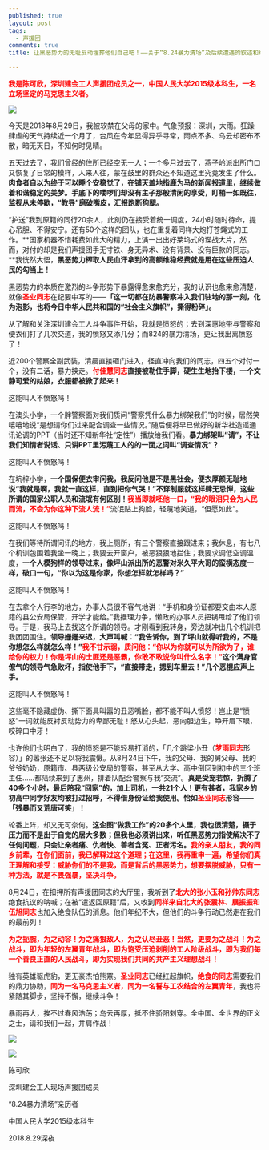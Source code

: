 ```yaml
---
published: true
layout: post
tags:
  - 声援团
comments: true
title: 让黑恶势力的无耻反动埋葬他们自己吧！——关于“8.24暴力清场”及后续遭遇的叙述和继续斗争的声明

---
```


<span style="font-weight: bold; color: #ff0000;"> 我是陈可欣，深圳建会工人声援团成员之一，中国人民大学2015级本科生，一名立场坚定的马克思主义者。</span>

![](https://i.loli.net/2018/08/30/5b8789205d3e8.jpg)

今天是2018年8月29日，我被软禁在父母的家中。气象预报：深圳，大雨。狂躁肆虐的天气持续近一个月了，台风在今年显得异乎寻常，雨点不多、乌云却密布不散，暗无天日，不知何时见晴。

五天过去了，我们曾经的住所已经空无一人；一个多月过去了，燕子岭派出所门口又恢复了日常的模样，人来人往，蒙在鼓里的群众还不知道这里究竟发生了什么。**肉食者自以为终于可以睡个安稳觉了，在铺天盖地指鹿为马的新闻报道里，继续做着和谐稳定的美梦。手底下的喽啰们却没有主子那般清闲的享受，盯梢一如既往，监视从未停歇，“教导”磨破嘴皮，汇报跑断狗腿。**

“护送”我到原籍的同行20余人，此刻仍在接受着统一调度，24小时随时待命，提心吊胆、不得安宁。还有50个这样的团队，也在重复着同样大炮打苍蝇式的工作。**国家机器不惜耗费如此大的精力，上演一出出好莱坞式的谍战大片，然而，对付的却是我们声援团手无寸铁、身无异术、没有背景、没有巨款的同志。**我恍然大悟，**黑恶势力榨取人民血汗拿到的高额维稳经费就是用在这些压迫人民的勾当上！**

黑恶势力的本质在激烈的斗争形势下暴露得愈来愈充分，我的认识也愈来愈清楚，就像<span style="font-weight: bold; color: #ff0000;">圣业同志</span>在纪要中写的——**「这一切都在防暴警察冲入我们驻地的那一刻，化为泡影，也将今日中华人民共和国的“社会主义旗帜”，撕得粉碎」。**

从了解和关注深圳建会工人斗争事件开始，我就是愤怒的；去到深惠地带与警察和便衣们打了几次交道，我的愤怒又添几分；而824的暴力清场，更让我出离愤怒了！

近200个警察全副武装，清晨直接砸门进入，径直冲向我们的同志，四五个对付一个，没有二话，暴力挟走。<span style="font-weight: bold; color: #ff0000;">付佳慧同志</span>**直接被勒住手脚，硬生生地抬下楼，一个文静可爱的姑娘，衣服都被掀了起来！**

这能叫人不愤怒吗！

在澳头小学，一个胖警察面对我们质问“警察凭什么暴力绑架我们”的时候，居然笑嘻嘻地说“是想请你们过来配合调查一些情况。”随后便将早已做好的新华社造谣通讯论调的PPT（当时还不知新华社“定性”）播放给我们看。**暴力绑架叫“请”，不让我们知情者说话、只讲PPT里污蔑工人的的一面之词叫“调查情况”？**

这能叫人不愤怒吗！

在坑梓小学，**一个国保便衣审问我，我反问他是不是黑社会，便衣厚颜无耻地说“我就是啊，我就一直这样，直到把你气哭！”不穿制服就这样肆无忌惮，这些所谓的国家公职人员和流氓有何区别！**<span style="font-weight: bold; color: #ff0000;">我当即就呸他一口，“我的眼泪只会为人民而流，不会为你这种下流人流！”</span>流氓贴上狗脸，轻蔑地笑道，“但愿如此”。

这能叫人不愤怒吗！

在我们等待所谓问讯的地方，我上厕所，有三个警察直接跟进来；我休息，有七八个机训包围着我坐一晚上；我要去开窗户，被恶狠狠地拦住；我要求调低空调温度，**一个人模狗样的领导过来，像坪山派出所的恶警对米久平大哥的蛮横态度一样，破口一句，“你以为这是你家，你想怎样就怎样吗？”**

这能叫人不愤怒吗！

在去拿个人行李的地方，办事人员很不客气地讲：“手机和身份证都要交由本人原籍的县公安局保管，开学才能给。”我据理力争，懒政的办事人员把锅甩给了他们领导。于是，我马上去找这个所谓的领导。才刚看到我转身，旁边就冲出几个机训把我团团围住。**领导姗姗来迟，大声叫喊：“我告诉你，到了坪山就得听我的，不是你想怎么样就怎么样！”**<span style="font-weight: bold; color: #ff0000;">我不甘示弱，质问他：“你以为你就可以为所欲为了，谁给你的权力！你是坪山的土匪还是恶霸，你敢不敢说你叫什么名字！”</span>**这个满身官僚气的领导气急败坏，指使他手下，“直接带走，摁到车里去！”几个恶棍应声上手。**

这能叫人不愤怒吗！

这些毫不隐藏虚伪、撕下面具叫嚣的丑恶嘴脸，都不能不叫人愤怒！岂止是“愤怒”一词就能反衬反动势力的卑鄙无耻！怒从心头起，恶向胆边生，睁开眉下眼，咬碎口中牙！

也许他们也明白了，我的愤怒是不能轻易打消的，「几个跳梁小丑（<span style="font-weight: bold; color: #ff0000;">梦雨同志</span>形容）」的嚣张还不足以将我震慑。从8月24日下午，我的父母、我的舅父母、我的爷爷奶奶，原籍市、县两级公安局的警察，甚至从大学、高中倒回到初中的三个班主任……都陆续来到了惠州，排着队配合警察与我“交流”。**真是受宠若惊，折腾了40多个小时，最后陪我“回家”的，加上司机，一共21个人！**更有甚者，我家乡的初高中同学好友均被打过招呼，不得借身份证给我使用。恰如<span style="font-weight: bold; color: #ff0000;">圣业同志</span>形容——**「残暴而又荒唐可笑」！**

轮番上阵，却又无可奈何。**这企图“做我工作”的20多个人里，我也很清楚，摄于压力而不是出于自觉的居大多数；但我也必须讲出来，听任黑恶势力指使解决不了任何问题，只会让亲者痛、仇者快、善者含冤、正者污名。**<span style="font-weight: bold; color: #ff0000;">我的亲人朋友，我的同乡前辈，在你们面前，我已解释过这个道理；在这里，我再重申一遍，希望你们真正理解和接受：威胁你们的不是我，而是背后的黑恶势力，想要摆脱威胁，只有一种方法，就是不畏强暴，坚决斗争。</span>

8月24日，在扣押所有声援团同志的大厅里，我听到了<span style="font-weight: bold; color: #ff0000;">北大的张小玉和孙帅东同志</span>绝食抗议的呐喊；在被“遣返回原籍”后，又收到<span style="font-weight: bold; color: #ff0000;">同样来自北大的张震林、展振振和伍旭同志</span>也加入绝食队伍的消息。他们年纪不大，但他们的斗争行动已然走在我们的最前列！

<span style="font-weight: bold; color: #ff0000;">为之扼腕，为之动容！为之痛狠敌人，为之认尽丑恶！当然，更要为之战斗！为之战斗，即为年轻的左翼青年战斗，即为饱受压迫剥削的工人阶级战斗，即为我们每一个善良正直的人民战斗，即为实现我们共同的共产主义理想战斗！</span>

独有英雄驱虎豹，更无豪杰怕熊罴。<span style="font-weight: bold; color: #ff0000;">圣业同志</span>已经扛起旗帜，<span style="font-weight: bold; color: #ff0000;">绝食的同志</span>需要我们的鼎力协助，<span style="font-weight: bold; color: #ff0000;">同为一名马克思主义者，同为一名誓与工农结合的左翼青年</span>，我也将紧随其脚步，坚持不懈，继续斗争！

暴雨再大，挨不过春风浩荡；乌云再厚，抵不住骄阳刺穿。全中国、全世界的正义之士，请和我们一起，并肩作战！

![](https://ww3.sinaimg.cn/large/005YhI8igy1furp0imnpxj30hs0nqq62)

![](https://ww3.sinaimg.cn/large/005YhI8igy1furp0z3jtcj30nq0f40u2)

陈可欣

深圳建会工人现场声援团成员

“8.24暴力清场”亲历者

中国人民大学2015级本科生

2018.8.29深夜
